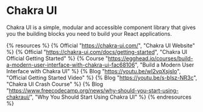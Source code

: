 # Chakra UI

Chakra UI is a simple, modular and accessible component library that gives you the building blocks you need to build your React applications.

{% resources %}
  {% Official "https://chakra-ui.com/", "Chakra UI Website" %}
  {% Official "https://chakra-ui.com/docs/getting-started", "Chakra UI Official Getting Started" %}
  {% Course "https://egghead.io/courses/build-a-modern-user-interface-with-chakra-ui-fac68106", "Build a Modern User Interface with Chakra UI" %}
  {% Blog "https://youtu.be/wI2vqXsjsIo", "Official Getting Started Video" %}
  {% Blog "https://youtu.be/s-bIsz-NR3c", "Chakra UI Crash Course" %}
  {% Blog "https://www.freecodecamp.org/news/why-should-you-start-using-chakraui/", "Why You Should Start Using Chakra UI" %}
{% endresources %}
